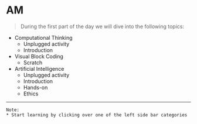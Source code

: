 # AM  

> During the first part of the day we will dive into the following topics:

* Computational Thinking
    * Unplugged activity
    * Introduction
* Visual Block Coding 
    * Scratch
* Artificial Intelligence
    * Unplugged activity
    * Introduction
    * Hands-on
    * Ethics
---
    Note:
    * Start learning by clicking over one of the left side bar categories
